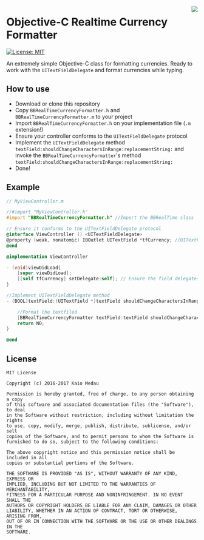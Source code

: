 <p><img src="https://www.dropbox.com/s/ns9r1wkw7sm79la/currencyformatter.png?dl=1" align="right"/>
<h1>Objective-C Realtime Currency Formatter</h1>
</p>

[![License: MIT](https://img.shields.io/badge/License-MIT-yellow.svg)](https://opensource.org/licenses/MIT)

An extremely simple Objective-C class for formatting currencies.
Ready to work with the `UITextFieldDelegate` and format currencies while typing.


## How to use
- Download or clone this repository
- Copy `BBRealTimeCurrencyFormatter.h` and `BBRealTimeCurrencyFormatter.m` to your project
- Import `BBRealTimeCurrencyFormatter.h` on your implementation file (`.m` extension!)
- Ensure your controller conforms to the `UITextFieldDelegate` protocol
- Implement the `UITextFieldDelegate` method `textField:shouldChangeCharactersInRange:replacementString:` and invoke the `BBRealTimeCurrencyFormatter`'s method `textField:shouldChangeCharactersInRange:replacementString:`
- Done!

## Example
```objective-c
// MyViewController.m

//#import "MyViewController.h"
#import "BBRealTimeCurrencyFormatter.h" //Import the BBRealTime class

// Ensure it conforms to the UITextFieldDelegate protocol
@interface ViewController () <UITextFieldDelegate>
@property (weak, nonatomic) IBOutlet UITextField *tfCurrency; //UITextField that will receive the formatted string
@end

@implementation ViewController

- (void)viewDidLoad{
    [super viewDidLoad];
    [[self tfCurrency] setDelegate:self]; // Ensure the field delegates its events to this controller
}

//Implement UITextFieldDelegate method
- (BOOL)textField:(UITextField *)textField shouldChangeCharactersInRange:(NSRange)range replacementString:(NSString *)string{

    //Format the textfiled
    [BBRealTimeCurrencyFormatter textField:textField shouldChangeCharactersInRange:range replacementString:string];
    return NO;
}

@end
```

## License

```
MIT License

Copyright (c) 2016-2017 Kaio Medau

Permission is hereby granted, free of charge, to any person obtaining a copy
of this software and associated documentation files (the "Software"), to deal
in the Software without restriction, including without limitation the rights
to use, copy, modify, merge, publish, distribute, sublicense, and/or sell
copies of the Software, and to permit persons to whom the Software is
furnished to do so, subject to the following conditions:

The above copyright notice and this permission notice shall be included in all
copies or substantial portions of the Software.

THE SOFTWARE IS PROVIDED "AS IS", WITHOUT WARRANTY OF ANY KIND, EXPRESS OR
IMPLIED, INCLUDING BUT NOT LIMITED TO THE WARRANTIES OF MERCHANTABILITY,
FITNESS FOR A PARTICULAR PURPOSE AND NONINFRINGEMENT. IN NO EVENT SHALL THE
AUTHORS OR COPYRIGHT HOLDERS BE LIABLE FOR ANY CLAIM, DAMAGES OR OTHER
LIABILITY, WHETHER IN AN ACTION OF CONTRACT, TORT OR OTHERWISE, ARISING FROM,
OUT OF OR IN CONNECTION WITH THE SOFTWARE OR THE USE OR OTHER DEALINGS IN THE
SOFTWARE.
```
